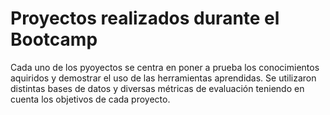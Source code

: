 # Proyectos realizados durante el Bootcamp
Cada uno de los pyoyectos se centra en poner a prueba los conocimientos aquiridos y demostrar el uso de las herramientas aprendidas. Se utilizaron distintas bases de datos y diversas métricas de evaluación teniendo en cuenta los objetivos de cada proyecto.
